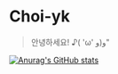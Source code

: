 # Choi-yk

> 안녕하세요!  ♪( 'ω' و(و"

[![Anurag's GitHub stats](https://github-readme-stats.vercel.app/api?username=Choi-yk)](https://github.com/anuraghazra/github-readme-stats)

